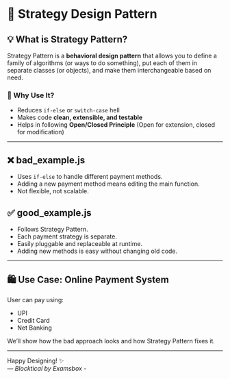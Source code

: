 # 🧠 Strategy Design Pattern 

## 💡 What is Strategy Pattern?

Strategy Pattern is a **behavioral design pattern** that allows you to define a family of algorithms (or ways to do something), put each of them in separate classes (or objects), and make them interchangeable based on need.

### 🤷 Why Use It?

- Reduces `if-else` or `switch-case` hell
- Makes code **clean, extensible, and testable**
- Helps in following **Open/Closed Principle** (Open for extension, closed for modification)

---

## ❌ bad_example.js

- Uses `if-else` to handle different payment methods.
- Adding a new payment method means editing the main function.
- Not flexible, not scalable.

## ✅ good_example.js

- Follows Strategy Pattern.
- Each payment strategy is separate.
- Easily pluggable and replaceable at runtime.
- Adding new methods is easy without changing old code.

---

## 🛍 Use Case: Online Payment System

User can pay using:
- UPI
- Credit Card
- Net Banking

We’ll show how the bad approach looks and how Strategy Pattern fixes it.

---

Happy Designing! ✨  
*— Blocktical by Examsbox -*